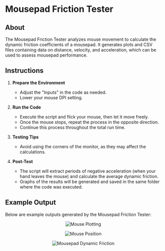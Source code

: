 # Mousepad Friction Tester

## About
The Mousepad Friction Tester analyzes mouse movement to calculate the dynamic friction coefficients of a mousepad. It generates plots and CSV files containing data on distance, velocity, and acceleration, which can be used to assess mousepad performance.

## Instructions

1. **Prepare the Environment**
   - Adjust the "Inputs" in the code as needed.
   - Lower your mouse DPI setting.

2. **Run the Code**
   - Execute the script and flick your mouse, then let it move freely.
   - Once the mouse stops, repeat the process in the opposite direction.
   - Continue this process throughout the total run time.

3. **Testing Tips**
   - Avoid using the corners of the monitor, as they may affect the calculations.

4. **Post-Test**
   - The script will extract periods of negative acceleration (when your hand leaves the mouse) and calculate the average dynamic friction.
   - Graphs of the results will be generated and saved in the same folder where the code was executed.

## Example Output

Below are example outputs generated by the Mousepad Friction Tester:

<p align="center">
  <img src="pics/Mousepad_Friction_Test_1_Mouse_Plotting.png" alt="Mouse Plotting" />
</p>

<p align="center">
  <img src="pics/Mousepad_Friction_Test_1_Mouse_Position.png" alt="Mouse Position" />
</p>

<p align="center">
  <img src="pics/Mousepad_Friction_Test_1_Mousepad_Dynamic_Friction.png" alt="Mousepad Dynamic Friction" />
</p>